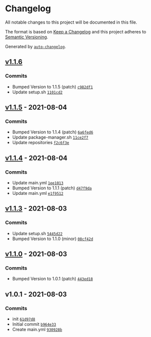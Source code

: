 # Changelog

All notable changes to this project will be documented in this file.

The format is based on [Keep a Changelog](https://keepachangelog.com/en/1.0.0/)
and this project adheres to [Semantic Versioning](https://semver.org/spec/v2.0.0.html).

Generated by [`auto-changelog`](https://github.com/CookPete/auto-changelog).

## [v1.1.6](https://github.com/robin-rpr/airflow/compare/v1.1.5...v1.1.6)

### Commits

- Bumped Version to 1.1.5 (patch) [`c982df1`](https://github.com/robin-rpr/airflow/commit/c982df1c72c9e3a3d88f9692a045df13c2bc0c6d)
- Update setup.sh [`1101cd2`](https://github.com/robin-rpr/airflow/commit/1101cd21d17c0761b74f2d20737cb9307c7b705a)

## [v1.1.5](https://github.com/robin-rpr/airflow/compare/v1.1.4...v1.1.5) - 2021-08-04

### Commits

- Bumped Version to 1.1.4 (patch) [`6a6fed6`](https://github.com/robin-rpr/airflow/commit/6a6fed6b4533410900fb4aa62a71685218cd1c01)
- Update package-manager.sh [`11ce2f7`](https://github.com/robin-rpr/airflow/commit/11ce2f7f18e9a7f62843c064117b7dbec4dc2434)
- Update repositories [`f2c6f3e`](https://github.com/robin-rpr/airflow/commit/f2c6f3eb943680e5571f11d6e53de6e168802ff7)

## [v1.1.4](https://github.com/robin-rpr/airflow/compare/v1.1.3...v1.1.4) - 2021-08-04

### Commits

- Update main.yml [`1ee1013`](https://github.com/robin-rpr/airflow/commit/1ee10133c2582560c263835c8e7ccf0d5cbd2da1)
- Bumped Version to 1.1.1 (patch) [`d47f9da`](https://github.com/robin-rpr/airflow/commit/d47f9da2d66b9e851b4db3aab1dd961227d35208)
- Update main.yml [`e1f9512`](https://github.com/robin-rpr/airflow/commit/e1f95127e41dc8667e6b3c73af29eef96cee03f6)

## [v1.1.3](https://github.com/robin-rpr/airflow/compare/v1.1.0...v1.1.3) - 2021-08-03

### Commits

- Update setup.sh [`5445d22`](https://github.com/robin-rpr/airflow/commit/5445d22ac788eeef00167bc0c8ba1df199fbea13)
- Bumped Version to 1.1.0 (minor) [`08cf42d`](https://github.com/robin-rpr/airflow/commit/08cf42da7b464d0b910b14fe1008afeb0da9a232)

## [v1.1.0](https://github.com/robin-rpr/airflow/compare/v1.0.1...v1.1.0) - 2021-08-03

### Commits

- Bumped Version to 1.0.1 (patch) [`443ed18`](https://github.com/robin-rpr/airflow/commit/443ed183ba15dd024a8c8c26dcc0f81462e6ca4b)

## v1.0.1 - 2021-08-03

### Commits

- init [`61d97d8`](https://github.com/robin-rpr/airflow/commit/61d97d8645226e0b5fc223e05bc827dfabbe8ee6)
- Initial commit [`b964e33`](https://github.com/robin-rpr/airflow/commit/b964e33bfc7a5b81bcc6b13c489ba6c1ca3d6c19)
- Create main.yml [`930928b`](https://github.com/robin-rpr/airflow/commit/930928b14f3409329cebb5310bb1edc774390b59)
